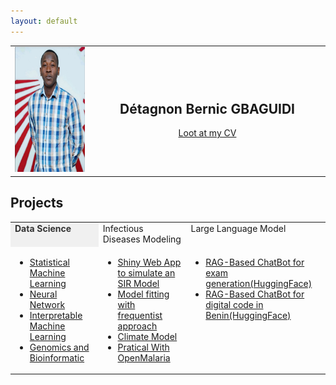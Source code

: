 ```yaml
---
layout: default
---
```

<table style="width:100%; border: none;">
  <tr>
    <td style="width: 25%; vertical-align: top;">
      <img src="picAIMS.png" alt="image" height="200" > 
      <!-- <p>This content is on the left side.</p>-->
    </td>
    <td style="width: 75%; vertical-align: middle; text-align: center;">
      <h2>Détagnon Bernic GBAGUIDI</h2>
      <a href="https://drive.google.com/file/d/1bibd5lA8wqe9od7XY4CWxa3caT_g-IYa/view?usp=sharing" target="_blank">Loot at my CV</a>
    </td>
  </tr>
</table>

##  Projects

<!--  comment   -->
<table style="width:100%; border: none;">
  <tr> 
  <td style="width: 25%; vertical-align: top;font-weight: bold; background-color: #f0f0f0; color: #333;"> Data Science </td>
   <td style="width: 25%; vertical-align: top;">Infectious Diseases Modeling </td>
  <td style="width: 25%; vertical-align: top;"> Large Language Model </td>
  </tr>
  <tr>
    <td style="width: 25%; vertical-align: top;">
      <!--<h2>Data Science</h2>-->
      <ul>
     <li> <a href="https://github.com/Detagnon2000/Machine-Learning/tree/main/SML" target="_blank">Statistical Machine Learning</a></li>
     <li> <a href="https://github.com/Detagnon2000/Machine-Learning/tree/main/Neural%20Network" target="_blank">Neural Network</a></li>
     <li> <a href="https://github.com/Detagnon2000/Machine-Learning/tree/main/Interpretable%20Machine%20Learning" target="_blank">Interpretable Machine Learning </a></li>
        <li> <a href="https://github.com/Detagnon2000/Genomics-and-Bioinformatic" target="_blank">Genomics and Bioinformatic</a></li>
      </ul>
      <!--<p>This content is on the left side.</p>-->
    </td>
    <td style="width: 25%; vertical-align: top;">
<!--<h2>Diseases Modeling</h2>-->
      <ul>

<li> <a href="https://z292kc-bernic-gbaguidi.shinyapps.io/Simulation_SIR_model/" target="_blank">Shiny Web App to simulate an SIR Model</a>
       </li>      
      <li> <a href="https://github.com/Detagnon2000/Infectious-Diseases-Modeling/tree/main/Model%20fitting%20with%20frequentist%20approach" target="_blank">Model fitting with frequentist approach</a>
       </li>
        <li> <a href="https://github.com/Detagnon2000/Infectious-Diseases-Modeling/tree/main/Climate%20Model%20(Temp_rainfall)" target="_blank">Climate Model</a>
       </li>
        <li> <a href="https://github.com/Detagnon2000/Infectious-Diseases-Modeling/tree/main/Open%20Malaria" target="_blank">Pratical With OpenMalaria</a>
       </li>
      </ul>
      <p></p>
    </td>
    <td style="width: 25%; vertical-align: top;">
      <!--<h2>Large Language Model</h2>-->
   <ul>
      <li> <a href="https://huggingface.co/spaces/Detagnon/GB___X4" target="_blank">RAG-Based ChatBot for exam generation(HuggingFace)</a> </li>
     <li> <a href="https://huggingface.co/spaces/Detagnon/Bot_numeriq_2" target="_blank">RAG-Based ChatBot for digital code in Benin(HuggingFace) </a> </li>
    
   </ul>      
      <p></p>
    </td>
  </tr>
</table>



<!--[image](picAIMS.png)

# My CV
Download my CV [here](https://drive.google.com/file/d/1bibd5lA8wqe9od7XY4CWxa3caT_g-IYa/view?usp=sharing)

# Projects

## [Machine Learning](https://github.com/Detagnon2000/Machine-Learning)

## [Infectious diseases Modeling ( Malaria)](https://github.com/Detagnon2000/Infectious-Diseases-Modeling)

## Web app to simulate an SIR model
### - [code repository](https://github.com/Detagnon2000/Shiny-web-app-for-SIR-model-simulation)
### - [launch app here](https://z292kc-bernic-gbaguidi.shinyapps.io/Simulation_SIR_model/)

## [Genomics and Bioinformatic](https://github.com/Detagnon2000/Genomics-and-Bioinformatic)
-->


